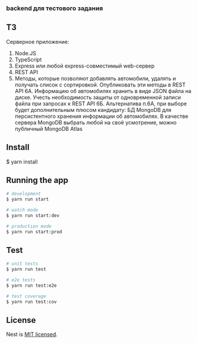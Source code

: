 ### backend для тестового задания
## ТЗ
Серверное приложение:
1. Node.JS 
2. TypeScript
3. Express или любой express-совместимый web-сервер
4. REST API
5. Методы, которые позволяют добавлять автомобили, удалять и получать список с сортировкой. Опубликовать эти методы в REST API
6А. Информацию об автомобилях хранить в виде JSON файла на диске. Учесть необходимость защиты от одновременной записи файла при запросах к REST API
6Б. Альтернатива п.6А, при выборе будет дополнительным плюсом кандидату: БД MongoDB для персистентного хранения информации об автомобилях. В качестве сервера MongoDB выбрать любой на своё усмотрение, можно публичный MongoDB Atlas

## Install
$ yarn install

## Running the app

```bash
# development
$ yarn run start

# watch mode
$ yarn run start:dev

# production mode
$ yarn run start:prod
```

## Test

```bash
# unit tests
$ yarn run test

# e2e tests
$ yarn run test:e2e

# test coverage
$ yarn run test:cov
```

## License

Nest is [MIT licensed](LICENSE).
